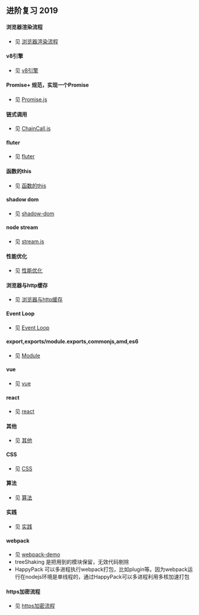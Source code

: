 ## 进阶复习 2019

#### 浏览器渲染流程
- 见 [浏览器渲染流程](./file/浏览器渲染流程.md)

#### v8引擎
- 见 [v8引擎](./file/v8引擎.md)

#### Promise+ 规范，实现一个Promise
- 见 [Promise.js](./js/Promise.js)

#### 链式调用
- 见 [ChainCall.js](./js/ChainCall.js)

#### fluter
- 见 [fluter](./file/fluter.md)

#### 函数的this
- 见 [函数的this](./file/函数的this.md)

#### shadow dom
- 见 [shadow-dom](./file/shadow-dom.md)

#### node stream
- 见 [stream.js](./js/stream.js)

#### 性能优化
- 见 [性能优化](./file/性能优化.md)

#### 浏览器与http缓存
- 见 [浏览器与http缓存](./file/浏览器与http缓存.md)

#### Event Loop
- 见 [Event Loop](./file/event-loop.md)

#### export,exports/module.exports,commonjs,amd,es6
- 见 [Module](./file/Module.md)

#### vue
- 见 [vue](./file/vue-2019.md)

#### react
- 见 [react](./file/react-2019.md)

#### 其他
- 见 [其他](./file/其他.md)

#### CSS
- 见 [CSS](./file/css.md)

#### 算法
- 见 [算法](./file/算法.md)

#### 实践
- 见 [实践](./file/实践.md)

#### webpack
- 见 [webpack-demo](https://github.com/wayshon/webpack-demo)
- treeShaking 是把用到的模块保留，无效代码剔除
- HappyPack 可以多进程执行webpack打包，比如plugin等。因为webpack运行在nodejs环境是单线程的，通过HappyPack可以多进程利用多核加速打包

#### https加密流程
- 见 [https加密流程](./file/https加密流程.md)